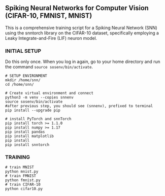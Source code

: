 ## Spiking Neural Networks for Computer Vision (CIFAR-10, FMNIST, MNIST)
This is a comprehensive training script for a Spiking Neural Network (SNN) using the snntorch library on the CIFAR-10 dataset, specifically employing a Leaky Integrate-and-Fire (LIF) neuron model.

### INITIAL SETUP
Do this only once. When you log in again, go to your home directory and run the command `source sosenv/bin/activate`.
```
# SETUP ENVIRONMENT
mkdir /home/snn/ 
cd /home/snn/

# Create virtual environment and connect
python3 -m venv --copies snnenv
source sosenv/bin/activate
#after previous step, you should see (snnenv), prefixed to terminal
pip install --upgrade pip

# install PyTorch and snnTorch 
pip install torch >= 1.1.0
pip install numpy >= 1.17
pip install pandas
pip install matplotlib
pip install 
pip install snntorch
```
### TRAINING
```
# train MNIST
python mnist.py
# train FMNIST
python fmnist.py
# train CIFAR-10
python cifar10.py
```

